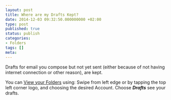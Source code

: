 ```yaml
---
layout: post
title: Where are my Drafts Kept?
date: 2014-12-03 09:32:50.000000000 +02:00
type: post
published: true
status: publish
categories:
- Folders
tags: []
meta:
---
```


Drafts for email you compose but not yet sent (either because of not having internet connection or other reason), are kept.

You can [View your Folders](/navigate-between-folders/) using: Swipe from left edge or by tapping the top left corner logo, and choosing the desired Account. Choose ***Drafts*** see your drafts.